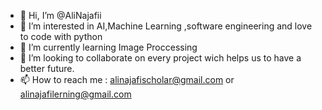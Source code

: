 - 👋 Hi, I’m @AliNajafii
- 👀 I’m interested in AI,Machine Learning ,software engineering and love to code with python
- 🌱 I’m currently learning Image Proccessing
- 💞️ I’m looking to collaborate on every project wich helps us to have a better future. 
- 📫 How to reach me : alinajafischolar@gmail.com or alinajafilerning@gmail.com

<!---
AliNajafii/AliNajafii is a ✨ special ✨ repository because its `README.md` (this file) appears on your GitHub profile.
You can click the Preview link to take a look at your changes.
--->
